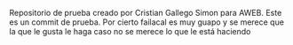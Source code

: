 Repositorio de prueba creado por Cristian Gallego Simon para AWEB.
Este es un commit de prueba.
Por cierto failacal es muy guapo y se merece que la que le gusta le haga caso no se merece lo que le está haciendo
